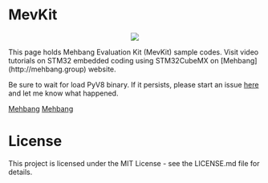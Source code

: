 # MevKit
<p align="center">
  <img src="https://raw.githubusercontent.com/MehbangGroup/MevKit/master/Images/MevKit3D.jpg"/>
</p>
This page holds Mehbang Evaluation Kit (MevKit) sample codes.
Visit video tutorials on STM32 embedded coding using STM32CubeMX on [Mehbang](http://mehbang.group) website.

Be sure to wait for load PyV8 binary. If it persists, please start an issue [here](https://github.com/waldyr/Sublime-Installer/issues/new) and let me know what happened.

[Mehbang](http://mehbang.group)
[Mehbang](http://github.com/waldyr/Sublime-Installer/issues/new)


# License
This project is licensed under the MIT License - see the LICENSE.md file for details.
